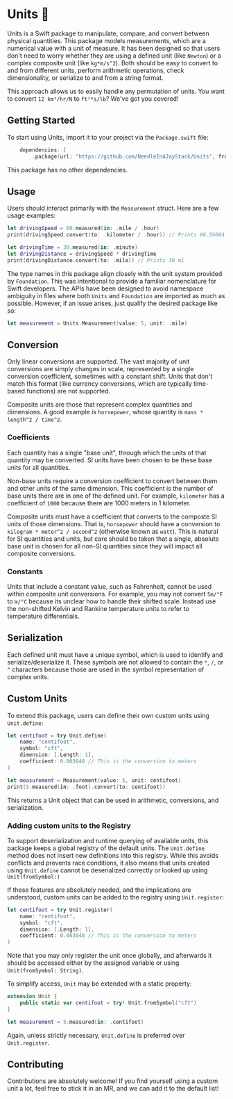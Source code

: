 # Units 📏

Units is a Swift package to manipulate, compare, and convert between physical quantities. This package models measurements, 
which are a numerical value with a unit of measure. It has been designed so that users don't need to worry whether they are 
using a defined unit (like `Newton`) or a complex composite unit (like `kg*m/s^2`). Both should be easy to convert to and from
different units, perform arithmetic operations, check dimensionality, or serialize to and from a string format.

This approach allows us to easily handle any permutation of units. You want to convert `12 km³/hr/N` to 
`ft²*s/lb`? We've got you covered!

## Getting Started

To start using Units, import it to your project via the `Package.swift` file:

```swift
    dependencies: [
        .package(url: "https://github.com/NeedleInAJayStack/Units", from: "0.0.1"),
```

This package has no other dependencies.

## Usage

Users should interact primarily with the `Measurement` struct. Here are a few usage examples:

```swift
let drivingSpeed = 60.measured(in: .mile / .hour)
print(drivingSpeed.convert(to: .kilometer / .hour)) // Prints 96.56064 km/h

let drivingTime = 30.measured(in: .minute)
let drivingDistance = drivingSpeed * drivingTime
print(drivingDistance.convert(to: .mile)) // Prints 30 mi
```

The type names in this package align closely with the unit system provided by `Foundation`. This was intentional to provide a 
familiar nomenclature for Swift developers. The APIs have been designed to avoid namespace ambiguity in files where both `Units` 
and `Foundation` are imported as much as possible. However, if an issue arises, just qualify the desired package like so:

```swift
let measurement = Units.Measurement(value: 5, unit: .mile)
``` 

## Conversion

Only linear conversions are supported. The vast majority of unit conversions are simply changes in scale, represented by a single
conversion coefficient, sometimes with a constant shift. Units that don't match this format (like currency conversions, which are
typically time-based functions) are not supported.

Composite units are those that represent complex quantities and dimensions. A good example is `horsepower`, whose quantity is 
`mass * length^2 / time^2`.

### Coefficients

Each quantity has a single "base unit", through which the units of that quantity may be converted. SI units have been
chosen to be these base units for all quantities.

Non-base units require a conversion coefficient to convert between them and other units of the same dimension. This coefficient
is the number of base units there are in one of the defined unit. For example, `kilometer` has a coefficient of `1000` 
because there are 1000 meters in 1 kilometer.

Composite units must have a coefficient that converts to the composte SI units of those dimensions. That is, `horsepower` should 
have a conversion to `kilogram * meter^2 / second^2` (otherwise known as `watt`). This is natural for SI quantities and units, but
care should be taken that a single, absolute base unit is chosen for all non-SI quantities since they will impact all composite 
conversions.

### Constants

Units that include a constant value, such as Fahrenheit, cannot be used within composite unit conversions. For example,
you may not convert `5m/°F` to `m/°C` because its unclear how to handle their shifted scale. Instead use the 
non-shifted Kelvin and Rankine temperature units to refer to temperature differentials.

## Serialization

Each defined unit must have a unique symbol, which is used to identify and serialize/deserialize it. These symbols are not allowed to
contain the `*`, `/`, or `^` characters because those are used in the symbol representation of complex units.

## Custom Units

To extend this package, users can define their own custom units using `Unit.define`:

```swift
let centifoot = try Unit.define(
    name: "centifoot",
    symbol: "cft",
    dimension: [.Length: 1],
    coefficient: 0.003048 // This is the conversion to meters
)

let measurement = Measurement(value: 5, unit: centifoot)
print(5.measured(in: .foot).convert(to: centifoot))
```

This returns a Unit object that can be used in arithmetic, conversions, and serialization.

### Adding custom units to the Registry

To support deserialization and runtime querying of available units, this package keeps a global
registry of the default units. The `Unit.define` method does not insert new definitions into this
registry. While this avoids conflicts and prevents race conditions, it also means that units created
using `Unit.define` cannot be deserialized correctly or looked up using `Unit(fromSymbol:)` 

If these features are absolutely needed, and the implications are understood, custom units can be
added to the registry using `Unit.register`:

```swift
let centifoot = try Unit.register(
    name: "centifoot",
    symbol: "cft",
    dimension: [.Length: 1],
    coefficient: 0.003048 // This is the conversion to meters
)
```

Note that you may only register the unit once globally, and afterwards it should be accessed 
either by the assigned variable or using `Unit(fromSymbol: String)`.

To simplify access, `Unit` may be extended with a static property:

```swift
extension Unit {
    public static var centifoot = try! Unit.fromSymbol("cft")
}

let measurement = 5.measured(in: .centifoot)
```

Again, unless strictly necessary, `Unit.define` is preferred over `Unit.register`.

## Contributing

Contributions are absolutely welcome! If you find yourself using a custom unit a lot, feel free
to stick it in an MR, and we can add it to the default list!

